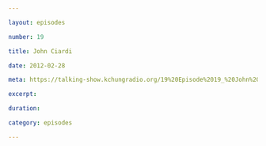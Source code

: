 ```yaml
---

layout: episodes

number: 19

title: John Ciardi

date: 2012-02-28

meta: https://talking-show.kchungradio.org/19%20Episode%2019_%20John%20Ciardi.mp3

excerpt: 

duration: 

category: episodes

---
```


